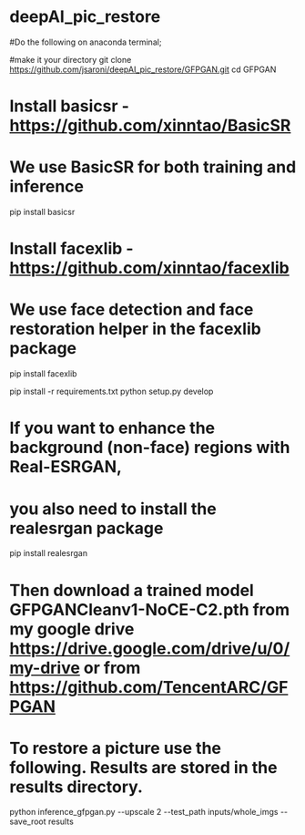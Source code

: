 # deepAI_pic_restore

#Do the following on anaconda terminal;

#make it your directory
git clone https://github.com/jsaroni/deepAI_pic_restore/GFPGAN.git
cd GFPGAN


# Install basicsr - https://github.com/xinntao/BasicSR
# We use BasicSR for both training and inference
pip install basicsr

# Install facexlib - https://github.com/xinntao/facexlib
# We use face detection and face restoration helper in the facexlib package
pip install facexlib

pip install -r requirements.txt
python setup.py develop

# If you want to enhance the background (non-face) regions with Real-ESRGAN,
# you also need to install the realesrgan package
pip install realesrgan

# Then download a trained model GFPGANCleanv1-NoCE-C2.pth from my google drive https://drive.google.com/drive/u/0/my-drive or from https://github.com/TencentARC/GFPGAN

# To restore a picture use the following. Results are stored in the results directory.
python inference_gfpgan.py --upscale 2 --test_path inputs/whole_imgs --save_root results
